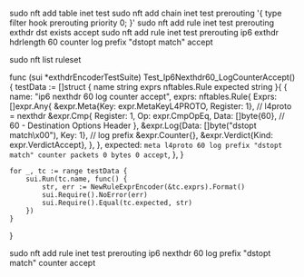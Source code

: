 sudo nft add table inet test
sudo nft add chain inet test prerouting '{ type filter hook prerouting priority 0; }'
sudo nft add rule inet test prerouting exthdr dst exists accept
sudo nft add rule inet test prerouting ip6 exthdr hdrlength 60 counter log prefix "dstopt match" accept


sudo nft list ruleset




func (sui *exthdrEncoderTestSuite) Test_Ip6Nexthdr60_LogCounterAccept() {
    testData := []struct {
        name     string
        exprs    nftables.Rule
        expected string
    }{
        {
            name: "ip6 nexthdr 60 log counter accept",
            exprs: nftables.Rule{
                Exprs: []expr.Any{
                    &expr.Meta{Key: expr.MetaKeyL4PROTO, Register: 1}, // l4proto = nexthdr
                    &expr.Cmp{
                        Register: 1,
                        Op:       expr.CmpOpEq,
                        Data:     []byte{60}, // 60 - Destination Options Header
                    },
                    &expr.Log{Data: []byte("dstopt match\x00"), Key: 1}, // log prefix
                    &expr.Counter{},
                    &expr.Verdict{Kind: expr.VerdictAccept},
                },
            },
            expected: `meta l4proto 60 log prefix "dstopt match" counter packets 0 bytes 0 accept`,
        },
    }

    for _, tc := range testData {
        sui.Run(tc.name, func() {
            str, err := NewRuleExprEncoder(&tc.exprs).Format()
            sui.Require().NoError(err)
            sui.Require().Equal(tc.expected, str)
        })
    }
}




sudo nft add rule inet test prerouting ip6 nexthdr 60 log prefix "dstopt match" counter accept

















